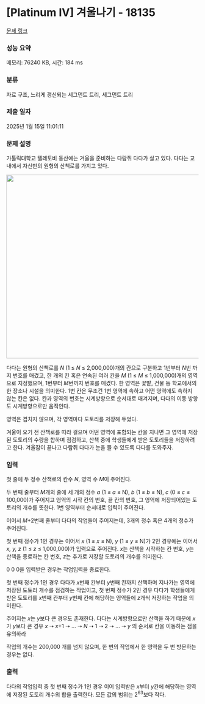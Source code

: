 # [Platinum IV] 겨울나기 - 18135 

[문제 링크](https://www.acmicpc.net/problem/18135) 

### 성능 요약

메모리: 76240 KB, 시간: 184 ms

### 분류

자료 구조, 느리게 갱신되는 세그먼트 트리, 세그먼트 트리

### 제출 일자

2025년 1월 15일 11:01:11

### 문제 설명

<p>가톨릭대학교 텔레토비 동산에는 겨울을 준비하는 다람쥐 다다가 살고 있다. 다다는 교내에서 자신만의 원형의 산책로를 가지고 있다.</p>

<p style="text-align: center;"><img alt="" src="https://upload.acmicpc.net/945f62f4-b2eb-4690-bf87-811a2e97ee77/" style="width: 600px; height: 480px;"></p>

<p>다다는 원형의 산책로를<em> N</em> (1 ≤ <em>N</em> ≤ 2,000,000)개의 칸으로 구분하고 1번부터 <em>N</em>번 까지 번호를 매겼고, 한 개의 칸 혹은 연속된 여러 칸을<em> M</em> (1 ≤ <em>M</em> ≤ 1,000,000)개의 영역으로 지정했으며, 1번부터 <em>M</em>번까지 번호를 매겼다. 한 영역은 꽃밭, 건물 등 학교에서의 한 장소나 시설을 의미한다. 1번 칸은 무조건 1번 영역에 속하고 어떤 영역에도 속하지 않는 칸은 없다. 칸과 영역의 번호는 시계방향으로 순서대로 매겨지며, 다다의 이동 방향도 시계방향으로만 움직인다.</p>

<p>영역은 겹치지 않으며, 각 영역마다 도토리를 저장해 두었다.</p>

<p>겨울이 오기 전 산책로를 따라 걸으며 어떤 영역에 포함되는 칸을 지나면 그 영역에 저장된 도토리의 수량을 합하며 점검하고, 산책 중에 학생들에게 받은 도토리들을 저장하려고 한다. 겨울잠이 끝나고 다람쥐 다다가 눈을 뜰 수 있도록 다다를 도와주자.</p>

### 입력 

 <p>첫 줄에 두 정수 산책로의 칸수 <em>N</em>, 영역 수 <em>M</em>이 주어진다.</p>

<p>두 번째 줄부터 <em>M</em>개의 줄에 세 개의 정수 <em>a</em> (1 ≤ <em>a</em> ≤ N), <em>b</em> (1 ≤ <em>b</em> ≤ N), <em>c</em> (0 ≤ <em>c</em> ≤ 100,000)가 주어지고 영역의 시작 칸의 번호, 끝 칸의 번호, 그 영역에 저장되어있는 도토리의 개수를 뜻한다. 1번 영역부터 순서대로 입력이 주어진다.</p>

<p>이어서 <em>M</em>+2번째 줄부터 다다의 작업들이 주어지는데, 3개의 정수 혹은 4개의 정수가 주어진다.</p>

<p>첫 번째 정수가 1인 경우는 이어서 <em>x</em> (1 ≤ <em>x</em> ≤ N), <em>y</em> (1 ≤ <em>y</em> ≤ N)가 2인 경우에는 이어서 <em>x, y, z</em> (1 ≤ <em>z</em> ≤ 1,000,000)가 입력으로 주어진다. <em>x</em>는 산책을 시작하는 칸 번호, <em>y</em>는 산책을 종료하는 칸 번호, <em>z</em>는 추가로 저장할 도토리의 개수를 의미한다.</p>

<p>0 0 0을 입력받은 경우는 작업입력을 종료한다.</p>

<p>첫 번째 정수가 1인 경우 다다가 <em>x</em>번째 칸부터 <em>y</em>번째 칸까지 산책하며 지나가는 영역에 저장된 도토리 개수를 점검하는 작업이고, 첫 번째 정수가 2인 경우 다다가 학생들에게 받은 도토리를 <em>x</em>번째 칸부터 <em>y</em>번째 칸에 해당하는 영역들에 <em>z</em>개씩 저장하는 작업을 의미한다.</p>

<p>주어지는 <em>x</em>는 <em>y</em>보다 큰 경우도 존재한다. 다다는 시계방향으로만 산책을 하기 때문에 <em>x</em>가 <em>y</em>보다 큰 경우 <em>x</em> ➝ <em>x</em>+1 ➝ … ➝ <em>N</em> ➝ 1 ➝ 2 ➝ … ➝<em> y</em> 의 순서로 칸을 이동하는 점을 유의하라</p>

<p>작업의 개수는 200,000 개를 넘지 않으며, 한 번의 작업에서 한 영역을 두 번 방문하는 경우는 없다.</p>

### 출력 

 <p>다다의 작업입력 중 첫 번째 정수가 1인 경우 이어 입력받은 <em>x</em>부터 <em>y</em>칸에 해당하는 영역에 저장된 도토리 개수의 합을 출력한다. 모든 값의 범위는 2<sup>63</sup>보다 작다.</p>

